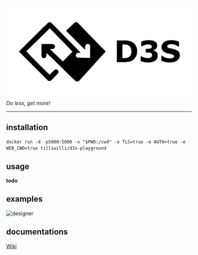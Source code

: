 ![main logo](docs/main-logo.png)
*Do less, get more!*

---

## installation
```docker run -d -p5000:5000 -v "$PWD:/cwd" -e TLS=true -e AUTH=true -e WEB_CWD=true tilliwilli/d3s-playground```

## usage
**todo**

## examples
![designer](docs/designer.png)


## documentations
[Wiki](https://github.com/thetilliwilli/d3s-preview/wiki)
